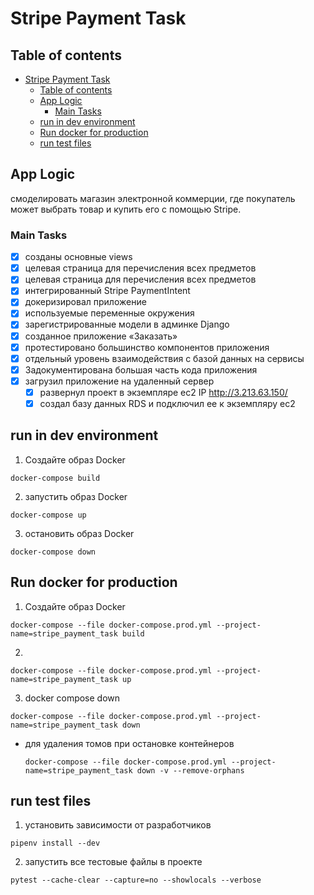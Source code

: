 # Stripe Payment Task

## Table of contents
- [Stripe Payment Task](#stripe-payment-task)
  - [Table of contents](#table-of-contents)
  - [App Logic](#app-logic)
    - [Main Tasks](#main-tasks)
  - [run in dev environment](#run-in-dev-environment)
  - [Run docker for production](#run-docker-for-production)
  - [run test files](#run-test-files)



## App Logic
смоделировать магазин электронной коммерции, где покупатель может выбрать товар и купить его с помощью Stripe.

### Main Tasks
- [x] созданы основные views 
- [x] целевая страница для перечисления всех предметов
- [x] целевая страница для перечисления всех предметов
- [x] интегрированный Stripe PaymentIntent
- [x] докеризировал приложение
- [x] используемые переменные окружения
- [x] зарегистрированные модели в админке Django
- [x] созданное приложение «Заказать»
- [x] протестировано большинство компонентов приложения
- [x] отдельный уровень взаимодействия с базой данных на сервисы
- [x] Задокументирована большая часть кода приложения
- [x] загрузил приложение на удаленный сервер
  - [x] развернул проект в экземпляре ec2 IP http://3.213.63.150/
  - [x] создал базу данных RDS и подключил ее к экземпляру ec2

## run in dev environment

1. Создайте образ Docker
```
docker-compose build
```
2. запустить образ Docker
```
docker-compose up
```
3. остановить образ Docker
```
docker-compose down
```


## Run docker for production


1. Создайте образ Docker
```
docker-compose --file docker-compose.prod.yml --project-name=stripe_payment_task build
```
2. 
```
docker-compose --file docker-compose.prod.yml --project-name=stripe_payment_task up
```
3. docker compose down
```
docker-compose --file docker-compose.prod.yml --project-name=stripe_payment_task down
```
- для удаления томов при остановке контейнеров
   ```
   docker-compose --file docker-compose.prod.yml --project-name=stripe_payment_task down -v --remove-orphans
   ```

## run test files
1. установить зависимости от разработчиков
```
pipenv install --dev
```
2. запустить все тестовые файлы в проекте
```
pytest --cache-clear --capture=no --showlocals --verbose
```
